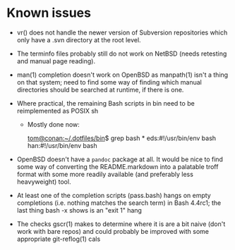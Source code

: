 Known issues
============

*   vr() does not handle the newer version of Subversion repositories which
    only have a .svn directory at the root level.
*   The terminfo files probably still do not work on NetBSD (needs retesting
    and manual page reading).
*   man(1) completion doesn't work on OpenBSD as manpath(1) isn't a thing on
    that system; need to find some way of finding which manual directories
    should be searched at runtime, if there is one.
*   Where practical, the remaining Bash scripts in bin need to be reimplemented
    as POSIX sh
    -   Mostly done now:

        [tom@conan:~/.dotfiles/bin](git:master)$ grep bash *
        eds:#!/usr/bin/env bash
        han:#!/usr/bin/env bash

*   OpenBSD doesn't have a `pandoc` package at all. It would be nice to find
    some way of converting the README.markdown into a palatable troff format
    with some more readily available (and preferably less heavyweight) tool.
*   At least one of the completion scripts (pass.bash) hangs on empty
    completions (i.e. nothing matches the search term) in Bash 4.4rc1; the last
    thing bash -x shows is an "exit 1" hang
*   The checks gscr(1) makes to determine where it is are a bit naive (don't
    work with bare repos) and could probably be improved with some appropriate
    git-reflog(1) cals
